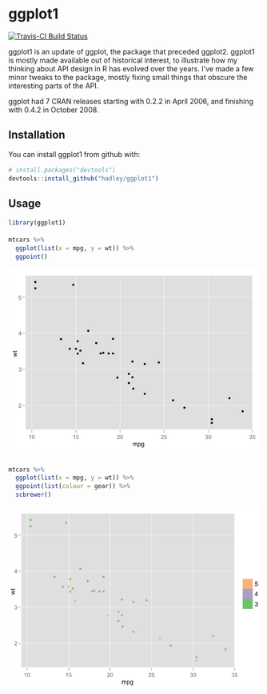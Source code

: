 
<!-- README.md is generated from README.Rmd. Please edit that file -->
ggplot1
=======

[![Travis-CI Build Status](https://travis-ci.org/hadley/ggplot1.svg?branch=master)](https://travis-ci.org/hadley/ggplot1)

ggplot1 is an update of ggplot, the package that preceded ggplot2. ggplot1 is mostly made available out of historical interest, to illustrate how my thinking about API design in R has evolved over the years. I've made a few minor tweaks to the package, mostly fixing small things that obscure the interesting parts of the API.

ggplot had 7 CRAN releases starting with 0.2.2 in April 2006, and finishing with 0.4.2 in October 2008.

Installation
------------

You can install ggplot1 from github with:

``` r
# install.packages("devtools")
devtools::install_github("hadley/ggplot1")
```

Usage
-----

``` r
library(ggplot1)

mtcars %>% 
  ggplot(list(x = mpg, y = wt)) %>% 
  ggpoint()
```

![](README-ex-1.png)

``` r

mtcars %>% 
  ggplot(list(x = mpg, y = wt)) %>% 
  ggpoint(list(colour = gear)) %>% 
  scbrewer()
```

![](README-ex-2.png)

